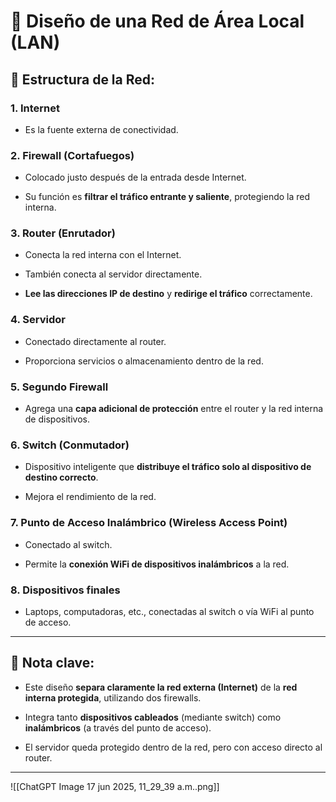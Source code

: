 
# 📡 Diseño de una Red de Área Local (LAN)

## 🧱 Estructura de la Red:

### 1. **Internet**

- Es la fuente externa de conectividad.
    

### 2. **Firewall (Cortafuegos)**

- Colocado justo después de la entrada desde Internet.
    
- Su función es **filtrar el tráfico entrante y saliente**, protegiendo la red interna.
    

### 3. **Router (Enrutador)**

- Conecta la red interna con el Internet.
    
- También conecta al servidor directamente.
    
- **Lee las direcciones IP de destino** y **redirige el tráfico** correctamente.
    

### 4. **Servidor**

- Conectado directamente al router.
    
- Proporciona servicios o almacenamiento dentro de la red.
    

### 5. **Segundo Firewall**

- Agrega una **capa adicional de protección** entre el router y la red interna de dispositivos.
    

### 6. **Switch (Conmutador)**

- Dispositivo inteligente que **distribuye el tráfico solo al dispositivo de destino correcto**.
    
- Mejora el rendimiento de la red.
    

### 7. **Punto de Acceso Inalámbrico (Wireless Access Point)**

- Conectado al switch.
    
- Permite la **conexión WiFi de dispositivos inalámbricos** a la red.
    

### 8. **Dispositivos finales**

- Laptops, computadoras, etc., conectadas al switch o vía WiFi al punto de acceso.
    

---

## 🧠 Nota clave:

- Este diseño **separa claramente la red externa (Internet)** de la **red interna protegida**, utilizando dos firewalls.
    
- Integra tanto **dispositivos cableados** (mediante switch) como **inalámbricos** (a través del punto de acceso).
    
- El servidor queda protegido dentro de la red, pero con acceso directo al router.
    

---

![[ChatGPT Image 17 jun 2025, 11_29_39 a.m..png]]